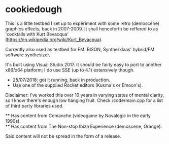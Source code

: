 # cookiedough

This is a little testbed I set up to experiment with some retro (demoscene) graphics effects, back in 2007-2009.
It shall henceforth be reffered to as 'cocktails with Kurt Bevacqua' (https://en.wikipedia.org/wiki/Kurt_Bevacqua).

Currently also used as testbed for FM. BISON, Syntherklaas' hybrid/FM software synthesizer.

It's built using Visual Studio 2017.
It should be fairly easy to port to another x86/x64 platform; I do use SSE (up to 4.1) extensively though.

- 25/07/2018: got it running, back in production.
- Use one of the supplied Rocket editors (Kusma's or Emoon's).

Disclaimer: I've worked this over 10 years in varying states of mental clarity, so I know there's enough low hanging fruit.
Check /code/main.cpp for a list of third party libraries used.

** Has content from Comanche (videogame by Novalogic in the early 1990s).  
** Has content from The Non-stop Ibiza Experience (demoscene, Orange).

Said content will not be spread in the form of a release.
